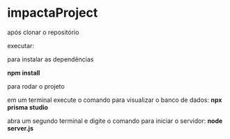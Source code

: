 # impactaProject

após clonar o repositório 

executar:

para instalar as dependências

**npm install**

para rodar o projeto 

em um terminal execute o comando para visualizar o banco de dados:
**npx prisma studio**

abra um segundo terminal e digite o comando para iniciar o servidor:
**node server.js**
